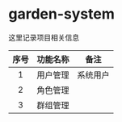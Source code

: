 # garden-system

这里记录项目相关信息

| 序号 | 功能名称 | 备注 |
| :---: | :---: | --- |
| 1 | 用户管理 | 系统用户 |
| 2 | 角色管理 | |
| 3 | 群组管理 | |